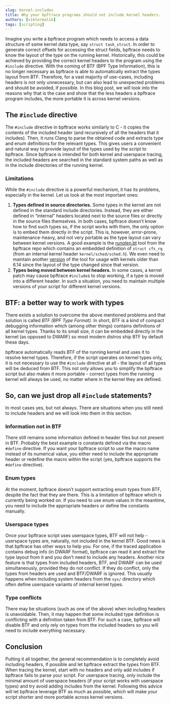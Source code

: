```yaml
---
slug: kernel-includes
title: Why your bpftrace programs should not include kernel headers.
authors: [viktormalik]
tags: [scripting]
---
```


Imagine you write a bpftrace program which needs to access a data structure of
some kernel data type, say `struct task_struct`. In order to generate correct
offsets for accessing the struct fields, bpftrace needs to know the layout of
the type on the running kernel. Historically, this could be achieved by
providing the correct kernel headers to the program using the `#include`
directive. With the coming of BTF (BPF Type Information), this is no longer
necessary as bpftrace is able to automatically extract the types layout from
BTF. Therefore, for a vast majority of use-cases, including headers is not only
unnecessary, but can also lead to unexpected problems and should be avoided, if
possible. In this blog post, we will look into the reasons why that is the case
and show that the less headers a bpftrace program includes, the more portable it
is across kernel versions.

## The `#include` directive

The `#include` directive in bpftrace works similarly to C - it copies the
contents of the included header (and recursively of all the headers that it
includes). Then, it runs Clang to parse the obtained code and extracts type and
enum definitions for the relevant types. This gives users a convenient and
natural way to provide layout of the types used by the script to bpftrace. Since
bpftrace is intended for both kernel and userspace tracing, the included headers
are searched in the standard system paths as well as in the include directories
of the running kernel.

### Limitations

While the `#include` directive is a powerful mechanism, it has its problems,
especially in the kernel. Let us look at the most important ones:
1. **Types defined in source directories.** Some types in the kernel are not
   defined in the standard include directories. Instead, they are either defined
   in “internal” headers located next to the source files or directly in the
   source files themselves. In both cases, bpftrace doesn’t know how to find
   such types so, if the script works with them, the only option is to embed
   them directly in the script. This is, however, error-prone,
   maintenance-heavy, and not very portable as the type layout can vary between
   kernel versions. A good example is the
   [runqlen.bt](https://github.com/bpftrace/bpftrace/blob/master/tools/runqlen.bt)
   tool from the bpftrace repo which contains an embedded definition of `struct
   cfs_rq` (from an internal kernel header `kernel/sched/sched.h`). We even need
   to maintain another
   [version](https://github.com/bpftrace/bpftrace/blob/master/tools/old/runqlen.bt)
   of the tool for usage with kernels older than 6.14 since the layout of the
   type changed since that version.
2. **Types being moved between kernel headers.** In some cases, a kernel patch
   may cause bpftrace `#include`s to stop working, if a type is moved into a
   different header. In such a situation, you need to maintain multiple versions
   of your script for different kernel versions.

## BTF: a better way to work with types

There exists a solution to overcome the above mentioned problems and that
solution is called *BTF (BPF Type Format)*. In short, BTF is a kind of compact
debugging information which (among other things) contains definitions of all
kernel types. Thanks to its small size, it can be embedded directly in the
kernel (as opposed to DWARF) so most modern distros ship BTF by default these
days.

bpftrace automatically reads BTF of the running kernel and uses it to resolve
kernel types. Therefore, if the script operates on kernel types only, it is not
necessary to use the `#include` directive at all - the layout of all types will
be deduced from BTF. This not only allows you to simplify the bpftrace script
but also makes it more portable - correct types from the running kernel will
always be used, no matter where in the kernel they are defined.

## So, can we just drop all `#include` statements?

In most cases yes, but not always. There are situations when you still need to
include headers and we will look into them in this section.

### Information not in BTF

There still remains some information defined in header files but not present in
BTF. Probably the best example is constants defined via the macro `#define`
directive. If you want your bpftrace script to use the macro name instead of its
numerical value, you either need to include the appropriate header or redefine
the macro within the script (yes, bpftrace supports the `#define` directive).

### Enum types

At the moment, bpftrace doesn’t support extracting enum types from BTF, despite
the fact that they are there. This is a limitation of bpftrace which is
currently being worked on. If you need to use enum values in the meantime, you
need to include the appropriate headers or define the constants manually.

### Userspace types

Once your bpftrace script uses userspace types, BTF will not help - userspace
types are, naturally, not included in the kernel BTF. Good news is that bpftrace
has other ways to help you. For one, if the traced application contains debug
info (in DWARF format), bpftrace can read it and extract the type layout from it
and you don’t need to include any headers. Another nice feature is that types
from included headers, BTF, and DWARF can be used simultaneously, provided they
do not conflict. If they do conflict, only the types from headers are used and
BTF/DWARF is ignored. This usually happens when including system headers from
the `sys/` directory which often define userspace variants of internal kernel
types.

### Type conflicts

There may be situations (such as one of the above) when including headers is
unavoidable. Then, it may happen that some included type definition is
conflicting with a definition taken from BTF. For such a case, bpftrace will
disable BTF and only rely on types from the included headers so you will need to
include everything necessary.

## Conclusion

Putting it all together, the general recommendation is to completely avoid
including headers, if possible and let bpftrace extract the types from BTF. When
tracing the kernel, start with no headers and only add includes if bpftrace
fails to parse your script. For userspace tracing, only include the minimal
amount of userspace headers (if your script works with userspace types) and try
avoid adding includes from the kernel. Following this advice will let bpftrace
leverage BTF as much as possible, which will make your script shorter and more
portable across kernel versions.
